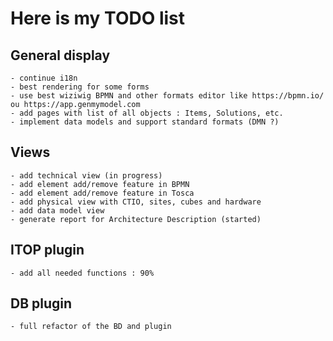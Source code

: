 # Here is my TODO list

## General display
	- continue i18n
	- best rendering for some forms
	- use best wiziwig BPMN and other formats editor like https://bpmn.io/ ou https://app.genmymodel.com
	- add pages with list of all objects : Items, Solutions, etc.
	- implement data models and support standard formats (DMN ?)

## Views
	- add technical view (in progress)
	- add element add/remove feature in BPMN
	- add element add/remove feature in Tosca
	- add physical view with CTIO, sites, cubes and hardware
	- add data model view
	- generate report for Architecture Description (started)
 
## ITOP plugin
	- add all needed functions : 90%

## DB plugin
	- full refactor of the BD and plugin